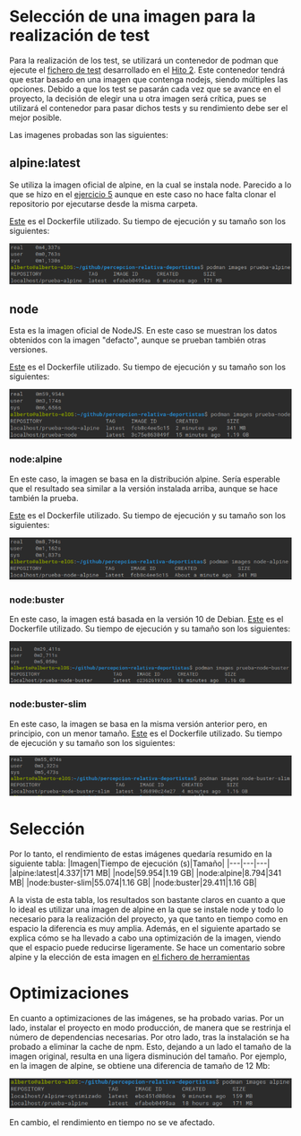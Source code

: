 # Selección de una imagen para la realización de test
Para la realización de los test, se utilizará un contenedor de podman que ejecute el [fichero de test](https://github.com/AlbertoLejarraga/percepcion-relativa-deportistas/blob/master/tests/principal.js) desarrollado en el [Hito 2](https://github.com/AlbertoLejarraga/percepcion-relativa-deportistas/milestone/2?closed=1). Este contenedor tendrá que estar basado en una imagen que contenga nodejs, siendo múltiples las opciones. Debido a que los test se pasarán cada vez que se avance en el proyecto, la decisión de elegir una u otra imagen será crítica, pues se utilizará el contenedor para pasar dichos tests y su rendimiento debe ser el mejor posible.

Las imagenes probadas son las siguientes:

## alpine:latest
Se utiliza la imagen oficial de alpine, en la cual se instala node. Parecido a lo que se hizo en el [ejercicio 5](https://github.com/AlbertoLejarraga/Autoevaluacion-IV-2020/tree/main/Semana%204-Contenedores/Ejercicio%205) aunque en este caso no hace falta clonar el repositorio por ejecutarse desde la misma carpeta.

[Este](https://github.com/AlbertoLejarraga/percepcion-relativa-deportistas/blob/54eafb00f9eb9907cfd7ae2697d5d22dea78aff0/Dockerfile) es el Dockerfile utilizado. Su tiempo de ejecución y su tamaño son los siguientes:

![alpine](https://github.com/AlbertoLejarraga/percepcion-relativa-deportistas/blob/master/docs/eleccionImagenDockerTest/img/alpine.png)

## node
Esta es la imagen oficial de NodeJS. En este caso se muestran los datos obtenidos con la imagen "defacto", aunque se prueban también otras versiones.

[Este](https://github.com/AlbertoLejarraga/percepcion-relativa-deportistas/blob/965c537f89c7cb0784091f7473730165a03529d6/Dockerfile) es el Dockerfile utilizado. Su tiempo de ejecución y su tamaño son los siguientes:

![node](https://github.com/AlbertoLejarraga/percepcion-relativa-deportistas/blob/master/docs/eleccionImagenDockerTest/img/node.png)

### node:alpine
En este caso, la imagen se basa en la distribución alpine. Sería esperable que el resultado sea similar a la versión instalada arriba, aunque se hace también la prueba.

[Este](https://github.com/AlbertoLejarraga/percepcion-relativa-deportistas/blob/69c09b573b9b98462af0069dcc1519fcae620a7a/Dockerfile) es el Dockerfile utilizado. Su tiempo de ejecución y su tamaño son los siguientes:

![node-alpine](https://github.com/AlbertoLejarraga/percepcion-relativa-deportistas/blob/master/docs/eleccionImagenDockerTest/img/node-alpine.png)

### node:buster
En este caso, la imagen está basada en la versión 10 de Debian.
[Este](https://github.com/AlbertoLejarraga/percepcion-relativa-deportistas/blob/ad0f942f326c2791a05d256ecfd3f5b093ca9acf/Dockerfile) es el Dockerfile utilizado. Su tiempo de ejecución y su tamaño son los siguientes:

![buster](https://github.com/AlbertoLejarraga/percepcion-relativa-deportistas/blob/master/docs/eleccionImagenDockerTest/img/node-buster.png)


### node:buster-slim
En este caso, la imagen se basa en la misma versión anterior pero, en principio, con un menor tamaño.
[Este](https://github.com/AlbertoLejarraga/percepcion-relativa-deportistas/blob/271aa8bd8ad1da2841cb6f5d8aa04e65f08ed887/Dockerfile) es el Dockerfile utilizado. Su tiempo de ejecución y su tamaño son los siguientes:

![buster-slim](https://github.com/AlbertoLejarraga/percepcion-relativa-deportistas/blob/master/docs/eleccionImagenDockerTest/img/node-buster-slim.png)


# Selección
Por lo tanto, el rendimiento de estas imágenes quedaría resumido en la siguiente tabla:
|Imagen|Tiempo de ejecución (s)|Tamaño|
|---|---|---|
|alpine:latest|4.337|171 MB|
|node|59.954|1.19 GB|
|node:alpine|8.794|341 MB|
|node:buster-slim|55.074|1.16 GB|
|node:buster|29.411|1.16 GB|

A la vista de esta tabla, los resultados son bastante claros en cuanto a que lo ideal es utilizar una imagen de alpine en la que se instale node y todo lo necesario para la realización del proyecto, ya que tanto en tiempo como en espacio la diferencia es muy amplia. Además, en el siguiente apartado se explica cómo se ha llevado a cabo una optimización de la imagen, viendo que el espacio puede reducirse ligeramente.
Se hace un comentario sobre alpine y la elección de esta imagen en [el fichero de herramientas](https://github.com/AlbertoLejarraga/percepcion-relativa-deportistas/tree/master/docs/herramientas.md)

# Optimizaciones
En cuanto a optimizaciones de las imágenes, se ha probado varias. Por un lado, instalar el proyecto en modo producción, de manera que se restrinja el número de dependencias necesarias. Por otro lado, tras la instalación se ha probado a eliminar la cache de npm.
Esto, dejando a un lado el tamaño de la imagen original, resulta en una ligera disminución del tamaño. Por ejemplo, en la imagen de alpine, se obtiene una diferencia de tamaño de 12 Mb:

![img-dif-tam-opt](https://github.com/AlbertoLejarraga/percepcion-relativa-deportistas/blob/master/docs/eleccionImagenDockerTest/img/dif-tam-opt.png)

En cambio, el rendimiento en tiempo no se ve afectado.
